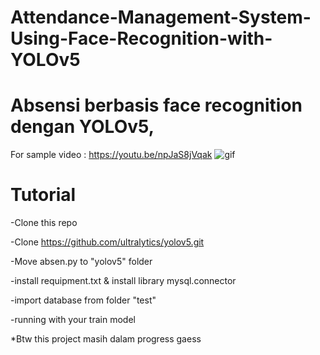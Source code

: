 # Attendance-Management-System-Using-Face-Recognition-with-YOLOv5
# Absensi berbasis face recognition dengan YOLOv5, 
For sample video : https://youtu.be/npJaS8jVqak
![gif](https://github.com/reivanabdee/Attendance-Management-System-Using-Face-Recognition-with-YOLOv5/blob/main/yolo5.gif)

# Tutorial

-Clone this repo

-Clone https://github.com/ultralytics/yolov5.git

-Move absen.py to "yolov5" folder

-install requipment.txt & install library mysql.connector

-import database from folder "test"

-running with your train model


*Btw this project masih dalam progress gaess
